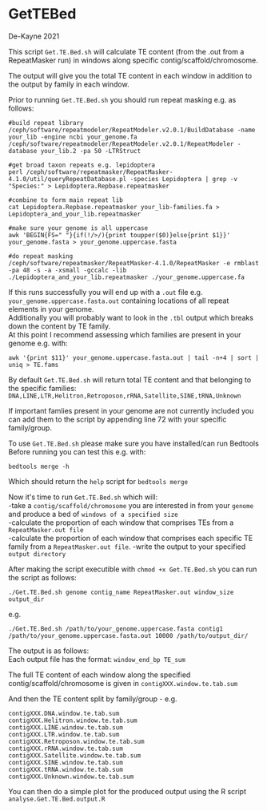 # GetTEBed  

De-Kayne 2021  

This script `Get.TE.Bed.sh` will calculate TE content (from the .out from a RepeatMasker run) in windows along specific contig/scaffold/chromosome.  

The output will give you the total TE content in each window in addition to the output by family in each window.  

Prior to running `Get.TE.Bed.sh` you should run repeat masking e.g. as follows:  

```
#build repeat library
/ceph/software/repeatmodeler/RepeatModeler.v2.0.1/BuildDatabase -name your_lib -engine ncbi your_genome.fa
/ceph/software/repeatmodeler/RepeatModeler.v2.0.1/RepeatModeler -database your_lib.2 -pa 50 -LTRStruct

#get broad taxon repeats e.g. lepidoptera
perl /ceph/software/repeatmasker/RepeatMasker-4.1.0/util/queryRepeatDatabase.pl -species Lepidoptera | grep -v "Species:" > Lepidoptera.Repbase.repeatmasker

#combine to form main repeat lib
cat Lepidoptera.Repbase.repeatmasker your_lib-families.fa > Lepidoptera_and_your_lib.repeatmasker

#make sure your genome is all uppercase
awk 'BEGIN{FS=" "}{if(!/>/){print toupper($0)}else{print $1}}' your_genome.fasta > your_genome.uppercase.fasta

#do repeat masking
/ceph/software/repeatmasker/RepeatMasker-4.1.0/RepeatMasker -e rmblast -pa 48 -s -a -xsmall -gccalc -lib ./Lepidoptera_and_your_lib.repeatmasker ./your_genome.uppercase.fa

```

If this runs successfully you will end up with a `.out` file e.g. `your_genome.uppercase.fasta.out` containing locations of all repeat elements in your genome.  
Additionally you will probably want to look in the `.tbl` output which breaks down the content by TE family.  
At this point I recommend assessing which families are present in your genome e.g. with:
```
awk '{print $11}' your_genome.uppercase.fasta.out | tail -n+4 | sort | uniq > TE.fams
```
By default `Get.TE.Bed.sh` will return total TE content and that belonging to the specific families:  
`DNA,LINE,LTR,Helitron,Retroposon,rRNA,Satellite,SINE,tRNA,Unknown`  

If important famlies present in your genome are not currently included you can add them to the script by appending line 72 with your specific family/group.  

To use `Get.TE.Bed.sh` please make sure you have installed/can run Bedtools  
Before running you can test this e.g. with:
```
bedtools merge -h
```
Which should return the `help` script for `bedtools merge`  

Now it's time to run `Get.TE.Bed.sh` which will:   
-take a `contig/scaffold/chromosome` you are interested in from your `genome` and produce a bed of `windows of a specified size`  
-calculate the proportion of each window that comprises TEs from a `RepeatMasker.out file`  
-calculate the proportion of each window that comprises each specific TE family from a `RepeatMasker.out file`. 
-write the output to your specified `output directory`  

After making the script executible with `chmod +x Get.TE.Bed.sh` you can run the script as follows:
```
./Get.TE.Bed.sh genome contig_name RepeatMasker.out window_size output_dir
```
e.g.
```
./Get.TE.Bed.sh /path/to/your_genome.uppercase.fasta contig1 /path/to/your_genome.uppercase.fasta.out 10000 /path/to/output_dir/
```
The output is as follows:  
Each output file has the format: `window_end_bp TE_sum`  

The full TE content of each window along the specified contig/scaffold/chromosome is given in `contigXXX.window.te.tab.sum`  

And then the TE content split by family/group - e.g.
```
contigXXX.DNA.window.te.tab.sum
contigXXX.Helitron.window.te.tab.sum
contigXXX.LINE.window.te.tab.sum
contigXXX.LTR.window.te.tab.sum
contigXXX.Retroposon.window.te.tab.sum
contigXXX.rRNA.window.te.tab.sum
contigXXX.Satellite.window.te.tab.sum
contigXXX.SINE.window.te.tab.sum
contigXXX.tRNA.window.te.tab.sum
contigXXX.Unknown.window.te.tab.sum
```

You can then do a simple plot for the produced output using the R script `analyse.Get.TE.Bed.output.R`
